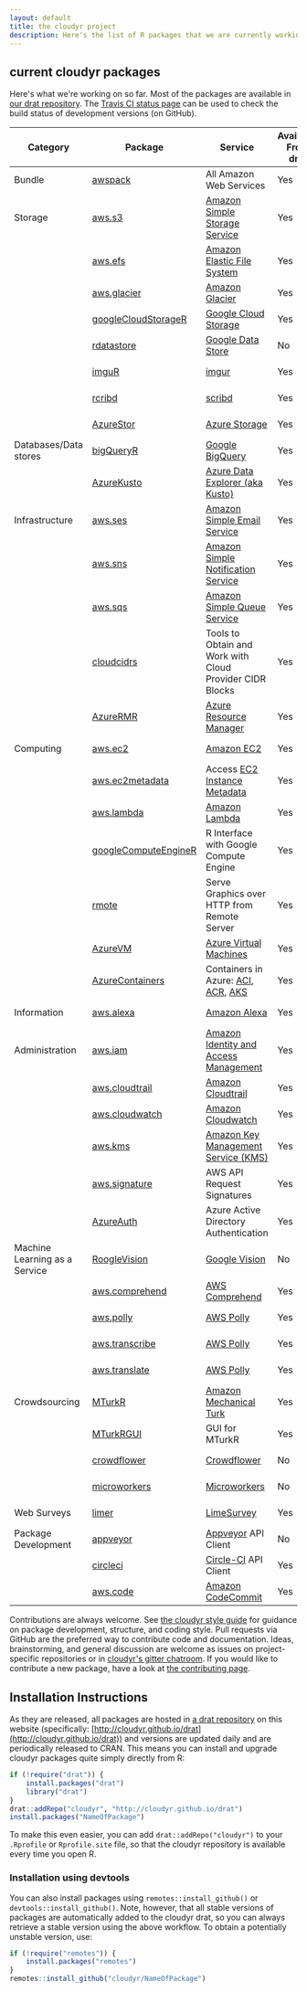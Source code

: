 ```yaml
---
layout: default
title: the cloudyr project
description: Here's the list of R packages that we are currently working on.
---
```


## current cloudyr packages

Here's what we're working on so far. Most of the packages are available in [our drat repository](../drat). The [Travis CI status page](https://travis-ci.org/cloudyr) can be used to check the build status of development versions (on GitHub).

| Category | Package | Service | Available From drat | On CRAN | 
|----------|---------|---------|---------------------|---------|
| Bundle | [awspack](https://github.com/cloudyr/awspack) | All Amazon Web Services | Yes | [![CRAN](http://www.r-pkg.org/badges/version/awspack)](https://cloud.r-project.org/package=awspack) |
| Storage  | [aws.s3](https://github.com/cloudyr/aws.s3) | [Amazon Simple Storage Service](http://aws.amazon.com/s3/) | Yes | [![CRAN](http://www.r-pkg.org/badges/version/aws.s3)](https://cloud.r-project.org/package=aws.s3) |
| | [aws.efs](https://github.com/cloudyr/aws.efs) | [Amazon Elastic File System](http://aws.amazon.com/efs/) | Yes | [![CRAN](http://www.r-pkg.org/badges/version/aws.efs)](https://cloud.r-project.org/package=aws.efs) |
| | [aws.glacier](https://github.com/cloudyr/aws.glacier) | [Amazon Glacier](http://aws.amazon.com/glacier/) | Yes | [![CRAN](http://www.r-pkg.org/badges/version/aws.glacier)](https://cloud.r-project.org/package=aws.glacier) |
| | [googleCloudStorageR](https://github.com/cloudyr/googleCloudStorageR) | [Google Cloud Storage](https://cloud.google.com/storage/) | Yes | [![CRAN](http://www.r-pkg.org/badges/version/googleCloudStorageR)](https://cloud.r-project.org/package=googleCloudStorageR) |
| | [rdatastore](https://github.com/cloudyr/rdatastore) | [Google Data Store](https://cloud.google.com/datastore/docs/concepts/overview) | No | [![CRAN](http://www.r-pkg.org/badges/version/rdatastore)](https://cloud.r-project.org/package=rdatastore) |
| | [imguR](https://github.com/cloudyr/imguR) | [imgur](http://imgur.com/) | Yes | [![CRAN](http://www.r-pkg.org/badges/version/imguR)](https://cloud.r-project.org/package=imguR) |
| | [rcribd](https://github.com/cloudyr/rcribd) | [scribd](https://www.scribd.com/) | Yes | [![CRAN](http://www.r-pkg.org/badges/version/rscribd)](https://cloud.r-project.org/package=rscribd) |
| | [AzureStor](https://github.com/cloudyr/AzureStor) | [Azure Storage](https://azure.microsoft.com/en-au/services/storage/) | Yes | [![CRAN](http://www.r-pkg.org/badges/version/AzureStor)](https://cloud.r-project.org/package=AzureStor) |
| Databases/Data stores | [bigQueryR](https://github.com/cloudyr/bigQueryR) | [Google BigQuery](https://cloud.google.com/bigquery/) | Yes | [![CRAN](http://www.r-pkg.org/badges/version/bigQueryR)](https://cloud.r-project.org/package=bigQueryR) |
| | [AzureKusto](https://github.com/cloudyr/AzureKusto) | [Azure Data Explorer (aka Kusto)](https://azure.microsoft.com/en-us/services/data-explorer/) | Yes | [![CRAN](http://www.r-pkg.org/badges/version/AzureKusto)](https://cloud.r-project.org/package=AzureKusto) |
| Infrastructure | [aws.ses](https://github.com/cloudyr/aws.ses) | [Amazon Simple Email Service](http://aws.amazon.com/ses/) | Yes | [![CRAN](http://www.r-pkg.org/badges/version/aws.ses)](https://cloud.r-project.org/package=aws.ses) |
| | [aws.sns](https://github.com/cloudyr/aws.sns) | [Amazon Simple Notification Service](http://aws.amazon.com/sns/) | Yes | [![CRAN](http://www.r-pkg.org/badges/version/aws.sns)](https://cloud.r-project.org/package=aws.sns) |
| | [aws.sqs](https://github.com/cloudyr/aws.sqs) | [Amazon Simple Queue Service](http://aws.amazon.com/sqs/) | Yes | [![CRAN](http://www.r-pkg.org/badges/version/aws.sqs)](https://cloud.r-project.org/package=aws.sqs) |
| | [cloudcidrs](https://github.com/cloudyr/cloudcidrs) | Tools to Obtain and Work with Cloud Provider CIDR Blocks | Yes | [![CRAN](http://www.r-pkg.org/badges/version/cloudcidrs)](https://cloud.r-project.org/package=cloudcidrs) |
| | [AzureRMR](https://github.com/cloudyr/AzureRMR) | [Azure Resource Manager](https://docs.microsoft.com/en-us/azure/azure-resource-manager/resource-group-overview) | Yes | [![CRAN](http://www.r-pkg.org/badges/version/AzureRMR)](https://cloud.r-project.org/package=AzureRMR) |
| Computing | [aws.ec2](https://github.com/cloudyr/aws.ec2) | [Amazon EC2](http://aws.amazon.com/ec2/) | Yes | [![CRAN](http://www.r-pkg.org/badges/version/aws.ec2)](https://cloud.r-project.org/package=aws.ec2) |
| | [aws.ec2metadata](https://github.com/cloudyr/aws.ec2metadata) | Access [EC2 Instance Metadata](http://docs.aws.amazon.com/AWSEC2/latest/UserGuide/ec2-instance-metadata.html) | Yes | [![CRAN](http://www.r-pkg.org/badges/version/aws.ec2metadata)](https://cloud.r-project.org/package=aws.ec2metadata) |
| | [aws.lambda](https://github.com/cloudyr/aws.lambda) | [Amazon Lambda](https://aws.amazon.com/lambda/) | Yes | [![CRAN](http://www.r-pkg.org/badges/version/googleComputeEngineR)](https://cloud.r-project.org/package=aws.lambda) |
| | [googleComputeEngineR](https://github.com/cloudyr/googleComputeEngineR) | R Interface with Google Compute Engine | Yes | [![CRAN](http://www.r-pkg.org/badges/version/googleComputeEngineR)](https://cloud.r-project.org/package=googleComputeEngineR) |
| | [rmote](https://github.com/cloudyr/rmote) | Serve Graphics over HTTP from Remote Server | Yes | [![CRAN](http://www.r-pkg.org/badges/version/rmote)](https://cloud.r-project.org/package=rmote) |
| | [AzureVM](https://github.com/cloudyr/AzureVM) | [Azure Virtual Machines](https://azure.microsoft.com/en-us/services/virtual-machines/) | Yes | [![CRAN](http://www.r-pkg.org/badges/version/AzureVM)](https://cloud.r-project.org/package=AzureVM) |
| | [AzureContainers](https://github.com/cloudyr/AzureContainers) | Containers in Azure: [ACI](https://azure.microsoft.com/en-us/services/container-instances/), [ACR](https://azure.microsoft.com/en-us/services/container-registry/), [AKS](https://azure.microsoft.com/en-us/services/kubernetes-service/) | Yes | [![CRAN](http://www.r-pkg.org/badges/version/AzureContainers)](https://cloud.r-project.org/package=AzureContainers) |
| Information | [aws.alexa](https://github.com/cloudyr/aws.alexa) | [Amazon Alexa](https://aws.amazon.com/awis/) | Yes | [![CRAN](http://www.r-pkg.org/badges/version/aws.alexa)](https://cloud.r-project.org/package=aws.alexa) |
| Administration | [aws.iam](https://github.com/cloudyr/aws.iam) | [Amazon Identity and Access Management](https://aws.amazon.com/iam/) | Yes | [![CRAN](http://www.r-pkg.org/badges/version/aws.iam)](https://cloud.r-project.org/package=aws.iam) |
| | [aws.cloudtrail](https://github.com/cloudyr/aws.cloudtrail) | [Amazon Cloudtrail](https://aws.amazon.com/cloudtrail/) | Yes | [![CRAN](http://www.r-pkg.org/badges/version/aws.cloudtrail)](https://cloud.r-project.org/package=aws.cloudtrail) |
| | [aws.cloudwatch](https://github.com/cloudyr/aws.cloudwatch) | [Amazon Cloudwatch](https://aws.amazon.com/cloudwatch/) | Yes | [![CRAN](http://www.r-pkg.org/badges/version/aws.cloudwatch)](https://cloud.r-project.org/package=aws.cloudwatch) |
| | [aws.kms](https://github.com/cloudyr/aws.kms) | [Amazon Key Management Service (KMS)](https://aws.amazon.com/kms/) | Yes | [![CRAN](http://www.r-pkg.org/badges/version/aws.kms)](https://cloud.r-project.org/package=aws.kms) |
| | [aws.signature](https://github.com/cloudyr/aws.signature) | AWS API Request Signatures  | Yes | [![CRAN](http://www.r-pkg.org/badges/version/aws.signature)](https://cloud.r-project.org/package=aws.signature) |
| | [AzureAuth](https://github.com/cloudyr/AzureAuth) | Azure Active Directory Authentication  | Yes | [![CRAN](http://www.r-pkg.org/badges/version/AzureAuth)](https://cloud.r-project.org/package=AzureAuth) |
| Machine Learning as a Service | [RoogleVision](https://github.com/cloudyr/RoogleVision) | [Google Vision](https://cloud.google.com/vision/) | No | [![CRAN](http://www.r-pkg.org/badges/version/RoogleVision)](https://cloud.r-project.org/package=RoogleVision) |
| | [aws.comprehend](https://github.com/cloudyr/aws.comprehend) | [AWS Comprehend](https://aws.amazon.com/comprehend/) | Yes | [![CRAN](http://www.r-pkg.org/badges/version/aws.comprehend)](https://cloud.r-project.org/package=aws.comprehend) |
| | [aws.polly](https://github.com/cloudyr/aws.polly) | [AWS Polly](https://aws.amazon.com/polly/) | Yes | [![CRAN](http://www.r-pkg.org/badges/version/aws.polly)](https://cloud.r-project.org/package=aws.polly) |
| | [aws.transcribe](https://github.com/cloudyr/aws.transcribe) | [AWS Polly](https://aws.amazon.com/transcribe/) | Yes | [![CRAN](http://www.r-pkg.org/badges/version/aws.transcribe)](https://cloud.r-project.org/package=aws.transcribe) |
| | [aws.translate](https://github.com/cloudyr/aws.translate) | [AWS Polly](https://aws.amazon.com/translate/) | Yes | [![CRAN](http://www.r-pkg.org/badges/version/aws.translate)](https://cloud.r-project.org/package=aws.translate) |
| Crowdsourcing | [MTurkR](https://github.com/cloudyr/MTurkR) | [Amazon Mechanical Turk](https://www.mturk.com/mturk/welcome) | Yes | [![CRAN](http://www.r-pkg.org/badges/version/MTurkR)](https://cloud.r-project.org/package=MTurkR) |
| | [MTurkRGUI](https://github.com/cloudyr/MTurkRGUI) | GUI for MTurkR | Yes | [![CRAN](http://www.r-pkg.org/badges/version/MTurkRGUI)](https://cloud.r-project.org/package=MTurkRGUI) |
| | [crowdflower](https://github.com/cloudyr/crowdflower) | [Crowdflower](https://www.crowdflower.com/) | No | [![CRAN](http://www.r-pkg.org/badges/version/crowdflower)](https://cloud.r-project.org/package=crowdflower) |
| | [microworkers](https://github.com/cloudyr/microworkers) | [Microworkers](https://microworkers.com/) | No | [![CRAN](http://www.r-pkg.org/badges/version/microworkers)](https://cloud.r-project.org/package=microworkers) |
| Web Surveys | [limer](https://github.com/cloudyr/limer) | [LimeSurvey](https://www.limesurvey.org/) | Yes | [![CRAN](http://www.r-pkg.org/badges/version/limer)](https://cloud.r-project.org/package=limer) |
| Package Development | [appveyor](https://github.com/cloudyr/appveyor) | [Appveyor](https://www.appveyor.com/) API Client  | No | [![CRAN](http://www.r-pkg.org/badges/version/appveyor)](https://cloud.r-project.org/package=appveyor) |
|  | [circleci](https://github.com/cloudyr/circleci) | [Circle-CI](https://circleci.com/) API Client  | Yes | [![CRAN](http://www.r-pkg.org/badges/version/circleci)](https://cloud.r-project.org/package=circleci) |
|  | [aws.code](https://github.com/cloudyr/aws.code) | [Amazon CodeCommit](https://aws.amazon.com/codecommit/)  | Yes | [![CRAN](http://www.r-pkg.org/badges/version/aws.code)](https://cloud.r-project.org/package=aws.code) |

Contributions are always welcome. See [the cloudyr style guide](../styleguide) for guidance on package development, structure, and coding style. Pull requests via GitHub are the preferred way to contribute code and documentation. Ideas, brainstorming, and general discussion are welcome as issues on project-specific repositories or in [cloudyr's gitter chatroom](https://gitter.im/cloudyr). If you would like to contribute a new package, have a look at [the contributing page](../contributing).

## Installation Instructions

As they are released, all packages are hosted in [a drat repository](https://github.com/eddelbuettel/drat) on this website (specifically: [http://cloudyr.github.io/drat](http://cloudyr.github.io/drat)) and versions are updated daily and are periodically released to CRAN. This means you can install and upgrade cloudyr packages quite simply directly from R:

```R
if (!require("drat")) {
    install.packages("drat")
    library("drat")
}
drat::addRepo("cloudyr", "http://cloudyr.github.io/drat")
install.packages("NameOfPackage")
```

To make this even easier, you can add `drat::addRepo("cloudyr")` to your `.Rprofile` or `Rprofile.site` file, so that the cloudyr repository is available every time you open R.


### Installation using devtools

You can also install packages using `remotes::install_github()` or `devtools::install_github()`. Note, however, that all stable versions of packages are automatically added to the cloudyr drat, so you can always retrieve a stable version using the above workflow. To obtain a potentially unstable version, use:

```R
if (!require("remotes")) {
    install.packages("remotes")
}
remotes::install_github("cloudyr/NameOfPackage")
```

